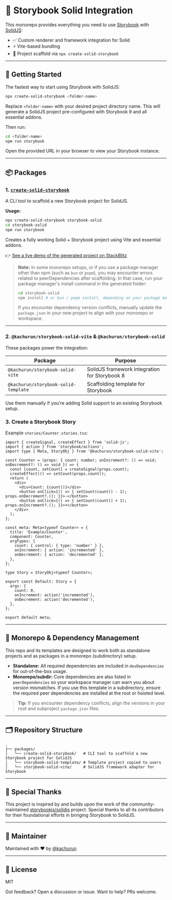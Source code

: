 # 🧩 Storybook Solid Integration

This monorepo provides everything you need to use [Storybook](https://storybook.js.org/) with [SolidJS](https://www.solidjs.com/):

- ✅ Custom renderer and framework integration for Solid
- ⚡️ Vite-based bundling
- 🧪 Project scaffold via `npx create-solid-storybook`

---

## 🚀 Getting Started

The fastest way to start using Storybook with SolidJS:

```bash
npx create-solid-storybook <folder-name>
```

Replace `<folder-name>` with your desired project directory name. This will generate a SolidJS project pre-configured with Storybook 9 and all essential addons.

Then run:

```bash
cd <folder-name>
npm run storybook
```

Open the provided URL in your browser to view your Storybook instance.

---

## 📦 Packages

### 1. [`create-solid-storybook`](https://www.npmjs.com/package/create-solid-storybook)

A CLI tool to scaffold a new Storybook project for SolidJS.

**Usage:**

```bash
npx create-solid-storybook storybook-solid
cd storybook-solid
npm run storybook
```

Creates a fully working Solid + Storybook project using Vite and essential addons.

👉 [See a live demo of the generated project on StackBlitz](https://stackblitz.com/edit/create-storybook-solid?file=setup.sh)

> **Note:**
> In some monorepo setups, or if you use a package manager other than npm (such as `bun` or `pnpm`), you may encounter errors related to peerDependencies after scaffolding. In that case, run your package manager's install command in the generated folder:
>
> ```bash
> cd storybook-solid
> npm install # or bun / pnpm install, depending on your package manager
> ```
>
> If you encounter dependency version conflicts, manually update the `package.json` in your new project to align with your monorepo or workspace.

---

### 2. `@kachurun/storybook-solid-vite` & `@kachurun/storybook-solid`

These packages power the integration:

| Package                              | Purpose                                       |
| ------------------------------------ | --------------------------------------------- |
| `@kachurun/storybook-solid-vite`     | SolidJS framework integration for Storybook 8 |
| `@kachurun/storybook-solid-template` | Scaffolding template for Storybook            |

Use them manually if you're adding Solid support to an existing Storybook setup.

### 3. Create a Storybook Story

Example `stories/Counter.stories.tsx`:

```tsx
import { createSignal, createEffect } from 'solid-js';
import { action } from 'storybook/actions';
import type { Meta, StoryObj } from '@kachurun/storybook-solid-vite';

const Counter = (props: { count: number; onIncrement?: () => void; onDecrement?: () => void }) => {
  const [count, setCount] = createSignal(props.count);
  createEffect(() => setCount(props.count));
  return (
    <div>
      <div>Count: {count()}</div>
      <button onClick={() => { setCount(count() - 1); props.onDecrement?.(); }}>-</button>
      <button onClick={() => { setCount(count() + 1); props.onIncrement?.(); }}>+</button>
    </div>
  );
};

const meta: Meta<typeof Counter> = {
  title: 'Example/Counter',
  component: Counter,
  argTypes: {
    count: { control: { type: 'number' } },
    onIncrement: { action: 'incremented' },
    onDecrement: { action: 'decremented' },
  },
};

type Story = StoryObj<typeof Counter>;

export const Default: Story = {
  args: {
    count: 0,
    onIncrement: action('incremented'),
    onDecrement: action('decremented'),
  },
};

export default meta;
```

---

## 🧬 Monorepo & Dependency Management

This repo and its templates are designed to work both as standalone projects and as packages in a monorepo (subdirectory) setup.

- **Standalone:** All required dependencies are included in `devDependencies` for out-of-the-box usage.
- **Monorepo/subdir:** Core dependencies are also listed in `peerDependencies` so your workspace manager can warn you about version mismatches. If you use this template in a subdirectory, ensure the required peer dependencies are installed at the root or hoisted level.

> **Tip:** If you encounter dependency conflicts, align the versions in your root and subproject `package.json` files.

---

## 🗂 Repository Structure

```
.
├── packages/
│   └── create-solid-storybook/   # CLI tool to scaffold a new Storybook project for SolidJS
│   └── storybook-solid-template/ # Template project copied to users
│   └── storybook-solid-vite/     # SolidJS framework adapter for Storybook
```

---

## 🙏 Special Thanks

This project is inspired by and builds upon the work of the community-maintained [storybookjs/solidjs](https://github.com/storybookjs/solidjs) project. Special thanks to all its contributors for their foundational efforts in bringing Storybook to SolidJS.

---

## 👤 Maintainer

Maintained with ❤️ by [@kachurun](https://github.com/kachurun)

---

## 📖 License

MIT

Got feedback? Open a discussion or issue. Want to help? PRs welcome.
